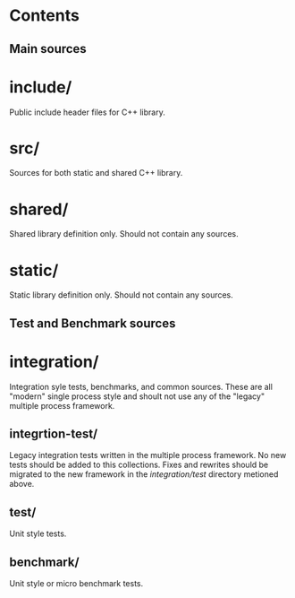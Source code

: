 Contents
========


## Main sources

# include/
Public include header files for C++ library.

# src/
Sources for both static and shared C++ library.

# shared/
Shared library definition only. Should not contain any sources.

# static/
Static library definition only. Should not contain any sources.


## Test and Benchmark sources

# integration/
Integration syle tests, benchmarks, and common sources. These are all "modern"
single process style and shoult not use any of the "legacy" multiple process
framework.

## integrtion-test/
Legacy integration tests written in the multiple process framework. No new tests
should be added to this collections. Fixes and rewrites should be migrated to
the new framework in the _integration/test_ directory metioned above.

## test/
Unit style tests.

## benchmark/
Unit style or micro benchmark tests.

